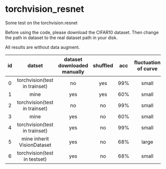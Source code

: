 # torchvision_resnet
Some test on the torchvision.resnet

Before using the code, please download the CIFAR10 dataset. Then change the path in dataset to the real dataset path in your disk.

All results are without data augment.

id|datset | dataset downloaded manually | shuffled | acc|fluctuation of curve
:--------------:|:--------------:|:---------:|:-------:|:-------:|:-------:
0|torchvision(test in trainset)   | no | yes |99%|small
1|mine  | yes  | yes | 60%|small
2|torchvision(test in trainset)   | no | no |99%|small
3|mine  | yes  | no | 60%|small
4|torchvision(test in trainset)   | yes | no |99%|small
5|mine inherit VisionDataset   | yes | no |68%|large
6|torchvision(test in testset)   | yes | no |68%|small